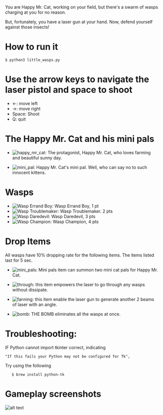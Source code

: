You are Happy Mr. Cat, working on your field, but there's a swarm of wasps charging at you for no reason. 

But, fortunately, you have a laser gun at your hand. Now, defend yourself against those insects!

# How to run it
``` $ python3 little_wasps.py ```


# Use the arrow keys to navigate the laser pistol and space to shoot
-  ←: move left 
- →: move right 
- Space: Shoot 
- Q: quit 

# The Happy Mr. Cat and his mini pals

- ![happy_mr_cat](img/cat_gun.gif): The protagonist, Happy Mr. Cat, who loves farming and beautiful sunny day.

- ![mini_pal](img/mini_pal.gif): Happy Mr. Cat's mini pal. Well, who can say no to such innocent kittens.

# Wasps
- ![Wasp Errand Boy](img/wasp0.gif): Wasp Errand Boy, 1 pt
- ![Wasp Troublemaker](img/wasp1.gif): Wasp Troublemaker. 2 pts
- ![Wasp Daredevil](img/wasp2.gif): Wasp Daredevil, 3 pts
- ![Wasp Champion](img/wasp3.gif): Wasp Champion, 4 pts

# Drop Items

All wasps have 10% dropping rate for the following items. The items listed last for 5 sec.

- ![mini_pals](img/mini_pals.gif): Mini pals item can summon two mini cat pals for Happy Mr. Cat.

- ![through](img/through.gif): this item empowers the laser to go through any wasps without dissipate. 

- ![fanning](img/fanning.gif): this item enable the laser gun to generate another 2 beams of laser with an angle.

- ![bomb](img/bomb.gif): THE BOMB eliminates all the wasps at once.


# Troubleshooting:
IF Python cannot import tkinter correct, indicating 

    "If this fails your Python may not be configured for Tk", 

Try using the following

 ```   $ brew install python-tk```

# Gameplay screenshots
![alt text](img/gameplay.png)